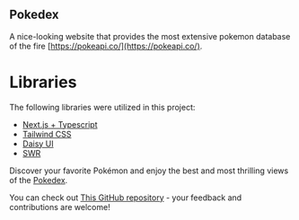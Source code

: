 ## Pokedex 

A nice-looking website that provides the most extensive pokemon database of the fire [https://pokeapi.co/](https://pokeapi.co/).
# Libraries

The following libraries were utilized in this project:

- [Next.js + Typescript](https://nextjs.org/)
- [Tailwind CSS](https://tailwindcss.com/)
- [Daisy UI](https://daisyui.com/)
- [SWR](https://swr.vercel.app/)

Discover your favorite Pokémon and enjoy the best and most thrilling views of the [Pokedex](https://pokedex-anggarobo.vercel.app/).

You can check out [This GitHub repository](https://github.com/anggarobo/pokedex) - your feedback and contributions are welcome!